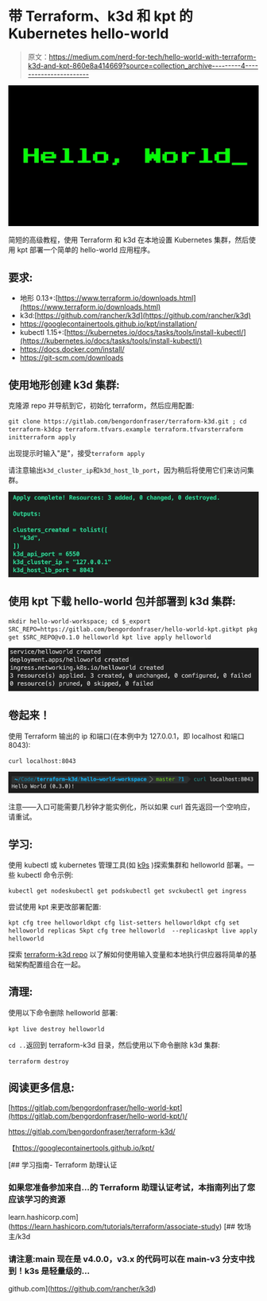 # 带 Terraform、k3d 和 kpt 的 Kubernetes hello-world

> 原文：<https://medium.com/nerd-for-tech/hello-world-with-terraform-k3d-and-kpt-860e8a414669?source=collection_archive---------4----------------------->

![](img/2d755204045f639600b4d5c7999538ef.png)

简短的高级教程，使用 Terraform 和 k3d 在本地设置 Kubernetes 集群，然后使用 kpt 部署一个简单的 hello-world 应用程序。

## 要求:

*   地形 0.13+:[https://www.terraform.io/downloads.html](https://www.terraform.io/downloads.html)
*   k3d:[https://github.com/rancher/k3d](https://github.com/rancher/k3d)
*   https://googlecontainertools.github.io/kpt/installation/
*   kubectl 1.15+:[https://kubernetes.io/docs/tasks/tools/install-kubectl/](https://kubernetes.io/docs/tasks/tools/install-kubectl/)
*   https://docs.docker.com/install/
*   https://git-scm.com/downloads

## **使用地形创建 k3d 集群:**

克隆源 repo 并导航到它，初始化 terraform，然后应用配置:

```
git clone https://gitlab.com/bengordonfraser/terraform-k3d.git ; cd terraform-k3dcp terraform.tfvars.example terraform.tfvarsterraform initterraform apply
```

出现提示时输入"是"，接受`terraform apply`

请注意输出`k3d_cluster_ip`和`k3d_host_lb_port`，因为稍后将使用它们来访问集群。

![](img/5e43c7aa15bc529986a282edeb73f96e.png)

## **使用 kpt 下载 hello-world 包并部署到 k3d 集群:**

```
mkdir hello-world-workspace; cd $_export SRC_REPO=https://gitlab.com/bengordonfraser/hello-world-kpt.gitkpt pkg get $SRC_REPO@v0.1.0 helloworld kpt live apply helloworld
```

![](img/1fe80502bffd1c802d50b797ec050ab2.png)

## 卷起来！

使用 Terraform 输出的 ip 和端口(在本例中为 127.0.0.1，即 localhost 和端口 8043):

`curl localhost:8043`

![](img/1c435bc580995a02152ffbff4bd80ced.png)

注意——入口可能需要几秒钟才能实例化，所以如果 curl 首先返回一个空响应，请重试。

## 学习:

使用 kubectl 或 kubernetes 管理工具(如 [k9s](https://k9scli.io/) )探索集群和 helloworld 部署。一些 kubectl 命令示例:

```
kubectl get nodeskubectl get podskubectl get svckubectl get ingress
```

尝试使用 kpt 来更改部署配置:

```
kpt cfg tree helloworldkpt cfg list-setters helloworldkpt cfg set helloworld replicas 5kpt cfg tree helloworld  --replicaskpt live apply helloworld
```

探索 [terraform-k3d repo](https://gitlab.com/bengordonfraser/terraform-k3d/) 以了解如何使用输入变量和本地执行供应器将简单的基础架构配置组合在一起。

## 清理:

使用以下命令删除 helloworld 部署:

`kpt live destroy helloworld`

`cd ..`返回到 terraform-k3d 目录，然后使用以下命令删除 k3d 集群:

`terraform destroy`

## 阅读更多信息:

[https://gitlab.com/bengordonfraser/hello-world-kpt](https://gitlab.com/bengordonfraser/hello-world-kpt/)/

https://gitlab.com/bengordonfraser/terraform-k3d/

【https://googlecontainertools.github.io/kpt/ 

[](https://learn.hashicorp.com/tutorials/terraform/associate-study) [## 学习指南- Terraform 助理认证

### 如果您准备参加来自…的 Terraform 助理认证考试，本指南列出了您应该学习的资源

learn.hashicorp.com](https://learn.hashicorp.com/tutorials/terraform/associate-study) [](https://github.com/rancher/k3d) [## 牧场主/k3d

### 请注意:main 现在是 v4.0.0，v3.x 的代码可以在 main-v3 分支中找到！k3s 是轻量级的…

github.com](https://github.com/rancher/k3d)